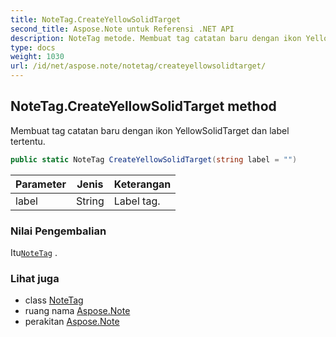 ```yaml
---
title: NoteTag.CreateYellowSolidTarget
second_title: Aspose.Note untuk Referensi .NET API
description: NoteTag metode. Membuat tag catatan baru dengan ikon YellowSolidTarget dan label tertentu.
type: docs
weight: 1030
url: /id/net/aspose.note/notetag/createyellowsolidtarget/
---
```

## NoteTag.CreateYellowSolidTarget method

Membuat tag catatan baru dengan ikon YellowSolidTarget dan label tertentu.

```csharp
public static NoteTag CreateYellowSolidTarget(string label = "")
```

| Parameter | Jenis | Keterangan |
| --- | --- | --- |
| label | String | Label tag. |

### Nilai Pengembalian

Itu[`NoteTag`](../) .

### Lihat juga

* class [NoteTag](../)
* ruang nama [Aspose.Note](../../notetag/)
* perakitan [Aspose.Note](../../../)


